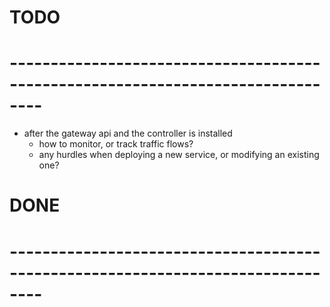 
# TODO
# --------------------------------------------------------------------------------
* after the gateway api and the controller is installed
  - how to monitor, or track traffic flows?
  - any hurdles when deploying a new service, or modifying an existing one?

# DONE
# --------------------------------------------------------------------------------
